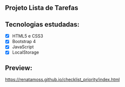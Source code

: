 ## Projeto Lista de Tarefas 

## Tecnologias estudadas: 


- [X] HTML5 e CSS3
- [X] Bootstrap 4
- [X] JavaScript
- [X] LocalStorage

## Preview:

https://renatamoss.github.io/checklist_priority/index.html
